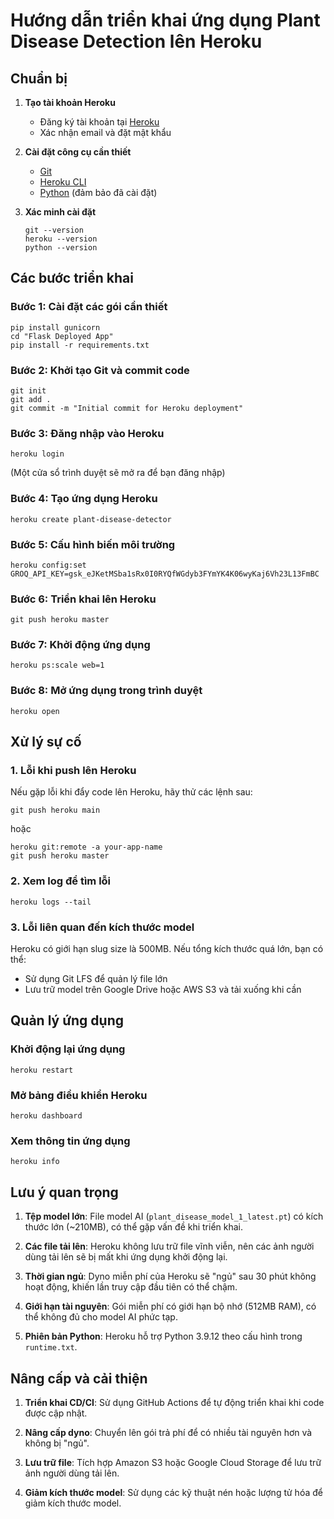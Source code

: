 # Hướng dẫn triển khai ứng dụng Plant Disease Detection lên Heroku

## Chuẩn bị

1. **Tạo tài khoản Heroku**
   - Đăng ký tài khoản tại [Heroku](https://signup.heroku.com/)
   - Xác nhận email và đặt mật khẩu

2. **Cài đặt công cụ cần thiết**
   - [Git](https://git-scm.com/downloads)
   - [Heroku CLI](https://devcenter.heroku.com/articles/heroku-cli)
   - [Python](https://www.python.org/downloads/) (đảm bảo đã cài đặt)

3. **Xác minh cài đặt**
   ```
   git --version
   heroku --version
   python --version
   ```

## Các bước triển khai

### Bước 1: Cài đặt các gói cần thiết
```
pip install gunicorn
cd "Flask Deployed App"
pip install -r requirements.txt
```

### Bước 2: Khởi tạo Git và commit code
```
git init
git add .
git commit -m "Initial commit for Heroku deployment"
```

### Bước 3: Đăng nhập vào Heroku
```
heroku login
```
(Một cửa sổ trình duyệt sẽ mở ra để bạn đăng nhập)

### Bước 4: Tạo ứng dụng Heroku
```
heroku create plant-disease-detector
```

### Bước 5: Cấu hình biến môi trường
```
heroku config:set GROQ_API_KEY=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
```

### Bước 6: Triển khai lên Heroku
```
git push heroku master
```

### Bước 7: Khởi động ứng dụng
```
heroku ps:scale web=1
```

### Bước 8: Mở ứng dụng trong trình duyệt
```
heroku open
```

## Xử lý sự cố

### 1. Lỗi khi push lên Heroku
Nếu gặp lỗi khi đẩy code lên Heroku, hãy thử các lệnh sau:
```
git push heroku main
```
hoặc
```
heroku git:remote -a your-app-name
git push heroku master
```

### 2. Xem log để tìm lỗi
```
heroku logs --tail
```

### 3. Lỗi liên quan đến kích thước model
Heroku có giới hạn slug size là 500MB. Nếu tổng kích thước quá lớn, bạn có thể:
- Sử dụng Git LFS để quản lý file lớn
- Lưu trữ model trên Google Drive hoặc AWS S3 và tải xuống khi cần

## Quản lý ứng dụng

### Khởi động lại ứng dụng
```
heroku restart
```

### Mở bảng điều khiển Heroku
```
heroku dashboard
```

### Xem thông tin ứng dụng
```
heroku info
```

## Lưu ý quan trọng

1. **Tệp model lớn**: File model AI (`plant_disease_model_1_latest.pt`) có kích thước lớn (~210MB), có thể gặp vấn đề khi triển khai.

2. **Các file tải lên**: Heroku không lưu trữ file vĩnh viễn, nên các ảnh người dùng tải lên sẽ bị mất khi ứng dụng khởi động lại.

3. **Thời gian ngủ**: Dyno miễn phí của Heroku sẽ "ngủ" sau 30 phút không hoạt động, khiến lần truy cập đầu tiên có thể chậm.

4. **Giới hạn tài nguyên**: Gói miễn phí có giới hạn bộ nhớ (512MB RAM), có thể không đủ cho model AI phức tạp.

5. **Phiên bản Python**: Heroku hỗ trợ Python 3.9.12 theo cấu hình trong `runtime.txt`.

## Nâng cấp và cải thiện

1. **Triển khai CD/CI**: Sử dụng GitHub Actions để tự động triển khai khi code được cập nhật.

2. **Nâng cấp dyno**: Chuyển lên gói trả phí để có nhiều tài nguyên hơn và không bị "ngủ".

3. **Lưu trữ file**: Tích hợp Amazon S3 hoặc Google Cloud Storage để lưu trữ ảnh người dùng tải lên.

4. **Giảm kích thước model**: Sử dụng các kỹ thuật nén hoặc lượng tử hóa để giảm kích thước model. 